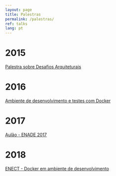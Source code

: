 ```yaml
---
layout: page
title: Palestras
permalink: /palestras/
ref: talks
lang: pt
---
```


# 2015 
[Palestra sobre Desafios Arquiteturais](https://docs.google.com/presentation/d/1szWaCgxGIsi6Fsv6pVUtWgWBAfV69xAJZOSWnyqgGkY/preview)

# 2016 
[Ambiente de desenvolvimento e testes com Docker](https://docs.google.com/presentation/d/1hlsksZh8ha_V7rBbPq5PP7GHivC47GYzDWGua7LN_dQ/preview)

# 2017
[Aulão - ENADE 2017](https://docs.google.com/presentation/d/1jTZuwFM8TJHUExoTXdCjDgO-K5baU7kugUuebYLGrs0/preview)

# 2018
[ENECT - Docker em ambiente de desenvolvimento](https://docs.google.com/presentation/d/1tASrVn1zNWxgq0Gxjssj_e5Obk3B4z7tPBgS--fsbvY/preview)
